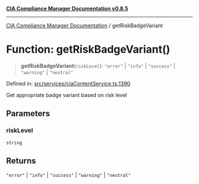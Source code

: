 [**CIA Compliance Manager Documentation v0.8.5**](../README.md)

***

[CIA Compliance Manager Documentation](../globals.md) / getRiskBadgeVariant

# Function: getRiskBadgeVariant()

> **getRiskBadgeVariant**(`riskLevel`): `"error"` \| `"info"` \| `"success"` \| `"warning"` \| `"neutral"`

Defined in: [src/services/ciaContentService.ts:1390](https://github.com/Hack23/cia-compliance-manager/blob/eca22610f41e5f6b6c0cece88769b1ffbe9db4bd/src/services/ciaContentService.ts#L1390)

Get appropriate badge variant based on risk level

## Parameters

### riskLevel

`string`

## Returns

`"error"` \| `"info"` \| `"success"` \| `"warning"` \| `"neutral"`
